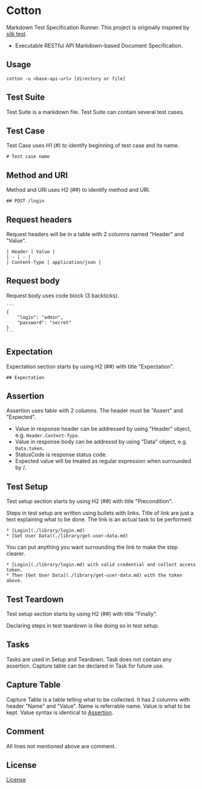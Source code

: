 # Cotton

Markdown Test Specification Runner. This project is originally inspired by [silk test](https://github.com/matryer/silk).

* Executable RESTful API Markdown-based Document Specification.

## Usage

```
cotton -u <base-api-url> [directory or file]
```

## Test Suite

Test Suite is a markdown file. Test Suite can contain several test cases.

## Test Case

Test Case uses H1 (#) to identify beginning of test case and its name.

```
# Test case name
```

## Method and URI

Method and URI uses H2 (##) to identify method and URI.

```
## POST /login
```

## Request headers

Request headers will be in a table with 2 columns named "Header" and "Value".

```
| Header | Value |
| - | - |
| Content-Type | application/json |
```

## Request body

Request body uses code block (3 backticks).

~~~
```
{
    "login": "admin",
    "password": "secret"
}
```
~~~

## Expectation

Expectation section starts by using H2 (##) with title "Expectation".

```
## Expectation
```

## Assertion

Assertion uses table with 2 columns. The header must be "Assert" and "Expected".

* Value in response header can be addressed by using "Header" object, e.g. `Header.Content-Type`.
* Value in response body can be addressd by using "Data" object, e.g. `Data.token`.
* StatusCode is response status code.
* Expected value will be treated as regular expression when surrounded by /.

## Test Setup

Test setup section starts by using H2 (##) with title "Precondition".

Steps in test setup are written using bullets with links. Title of link are just a text explaining what to be done. The link is an actual task to be performed.

```
* [Login](./library/login.md)
* [Get User Data](./library/get-user-data.md)
```

You can put anything you want surrounding the link to make the step clearer.

```
* [Login](./library/login.md) with valid credential and collect access token.
* Then [Get User Data](./library/get-user-data.md) with the token above.
```

## Test Teardown

Test setup section starts by using H2 (##) with title "Finally".

Declaring steps in test teardown is like doing so in test setup.

## Tasks

Tasks are used in Setup and Teardown. Task does not contain any assertion. Capture table can be declared in Task for future use.

## Capture Table

Capture Table is a table telling what to be collected. It has 2 columns with header "Name" and "Value". Name is referrable name. Value is what to be kept. Value syntax is identical to [Assertion](#assertion).

## Comment

All lines not mentioned above are comment.

## License

[License](LICENSE.txt)